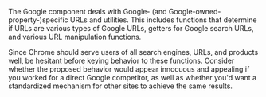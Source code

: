 The Google component deals with Google- (and Google-owned-property-)specific
URLs and utilities.  This includes functions that determine if URLs are various
types of Google URLs, getters for Google search URLs, and various URL
manipulation functions.

Since Chrome should serve users of all search engines, URLs, and products well,
be hesitant before keying behavior to these functions.  Consider whether the
proposed behavior would appear innocuous and appealing if you worked for a
direct Google competitor, as well as whether you'd want a standardized mechanism
for other sites to achieve the same results.
